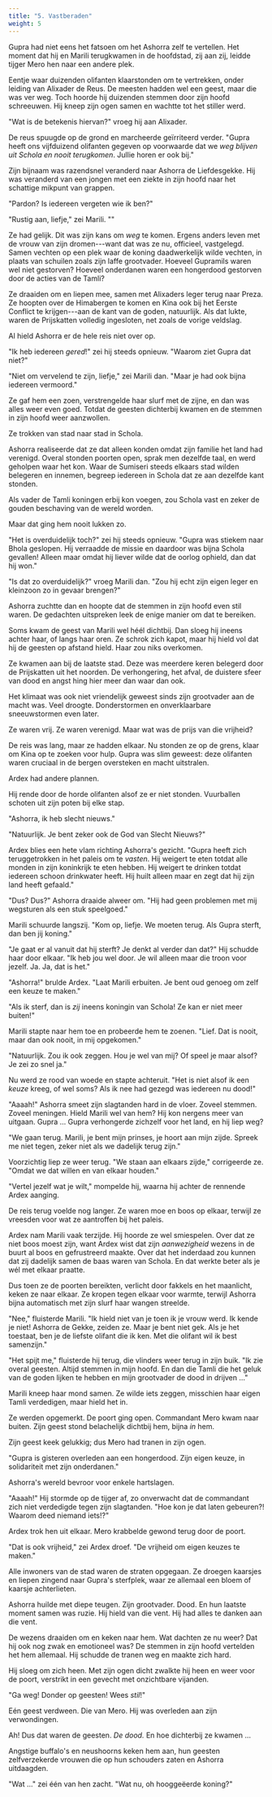 ```yaml
---
title: "5. Vastberaden"
weight: 5
---
```


Gupra had niet eens het fatsoen om het Ashorra zelf te vertellen. Het moment dat hij en Marili terugkwamen in de hoofdstad, zij aan zij, leidde tijger Mero hen naar een andere plek. 

Eentje waar duizenden olifanten klaarstonden om te vertrekken, onder leiding van Alixader de Reus. De meesten hadden wel een geest, maar die was ver weg. Toch hoorde hij duizenden stemmen door zijn hoofd schreeuwen. Hij kneep zijn ogen samen en wachtte tot het stiller werd.

"Wat is de betekenis hiervan?" vroeg hij aan Alixader.

De reus spuugde op de grond en marcheerde geïrriteerd verder. "Gupra heeft ons vijfduizend olifanten gegeven op voorwaarde dat we _weg blijven uit Schola en nooit terugkomen_. Jullie horen er ook bij."

Zijn bijnaam was razendsnel veranderd naar Ashorra de Liefdesgekke. Hij was veranderd van een jongen met een ziekte in zijn hoofd naar het schattige mikpunt van grappen.

"Pardon? Is iedereen vergeten wie ik ben?"

"Rustig aan, liefje," zei Marili. ""

Ze had gelijk. Dit was zijn kans om _weg_ te komen. Ergens anders leven met de vrouw van zijn dromen---want dat was ze nu, officieel, vastgelegd. Samen vechten op een plek waar de koning daadwerkelijk wilde vechten, in plaats van schuilen zoals zijn laffe grootvader. Hoeveel Gupramils waren wel niet gestorven? Hoeveel onderdanen waren een hongerdood gestorven door de acties van de Tamli?

Ze draaiden om en liepen mee, samen met Alixaders leger terug naar Preza. Ze hoopten over de Himabergen te komen en Kina ook bij het Eerste Conflict te krijgen---aan de kant van de goden, natuurlijk. Als dat lukte, waren de Prijskatten volledig ingesloten, net zoals de vorige veldslag.

Al hield Ashorra er de hele reis niet over op.

"Ik heb iedereen _gered_!" zei hij steeds opnieuw. "Waarom ziet Gupra dat niet?"

"Niet om vervelend te zijn, liefje," zei Marili dan. "Maar je had ook bijna iedereen vermoord."

Ze gaf hem een zoen, verstrengelde haar slurf met de zijne, en dan was alles weer even goed. Totdat de geesten dichterbij kwamen en de stemmen in zijn hoofd weer aanzwollen.

Ze trokken van stad naar stad in Schola.

Ashorra realiseerde dat ze dat alleen konden omdat zijn familie het land had verenigd. Overal stonden poorten open, sprak men dezelfde taal, en werd geholpen waar het kon. Waar de Sumiseri steeds elkaars stad wilden belegeren en innemen, begreep iedereen in Schola dat ze aan dezelfde kant stonden.

Als vader de Tamli koningen erbij kon voegen, zou Schola vast en zeker de gouden beschaving van de wereld worden.

Maar dat ging hem nooit lukken zo.

"Het is overduidelijk toch?" zei hij steeds opnieuw. "Gupra was stiekem naar Bhola geslopen. Hij verraadde de missie en daardoor was bijna Schola gevallen! Alleen maar omdat hij liever wilde dat de oorlog ophield, dan dat hij won."

"Is dat zo overduidelijk?" vroeg Marili dan. "Zou hij echt zijn eigen leger en kleinzoon zo in gevaar brengen?"

Ashorra zuchtte dan en hoopte dat de stemmen in zijn hoofd even stil waren. De gedachten uitspreken leek de enige manier om dat te bereiken.

Soms kwam de geest van Marili wel héél dichtbij. Dan sloeg hij ineens achter haar, of langs haar oren. Ze schrok zich kapot, maar hij hield vol dat hij de geesten op afstand hield. Haar zou niks overkomen.

Ze kwamen aan bij de laatste stad. Deze was meerdere keren belegerd door de Prijskatten uit het noorden. De verhongering, het afval, de duistere sfeer van dood en angst hing hier meer dan waar dan ook.

Het klimaat was ook niet vriendelijk geweest sinds zijn grootvader aan de macht was. Veel droogte. Donderstormen en onverklaarbare sneeuwstormen even later.

Ze waren vrij. Ze waren verenigd. Maar wat was de prijs van die vrijheid?

De reis was lang, maar ze hadden elkaar. Nu stonden ze op de grens, klaar om Kina op te zoeken voor hulp. Gupra was slim geweest: deze olifanten waren cruciaal in de bergen oversteken en macht uitstralen.

Ardex had andere plannen.

Hij rende door de horde olifanten alsof ze er niet stonden. Vuurballen schoten uit zijn poten bij elke stap.

"Ashorra, ik heb slecht nieuws."

"Natuurlijk. Je bent zeker ook de God van Slecht Nieuws?"

Ardex blies een hete vlam richting Ashorra's gezicht. "Gupra heeft zich teruggetrokken in het paleis om te _vasten_. Hij weigert te eten totdat alle monden in zijn koninkrijk te eten hebben. Hij weigert te drinken totdat iedereen schoon drinkwater heeft. Hij huilt alleen maar en zegt dat hij zijn land heeft gefaald."

"Dus? Dus?" Ashorra draaide alweer om. "Hij had geen problemen met mij wegsturen als een stuk speelgoed."

Marili schuurde langszij. "Kom op, liefje. We moeten terug. Als Gupra sterft, dan ben jij koning."

"Je gaat er al vanuit dat hij sterft? Je denkt al verder dan dat?" Hij schudde haar door elkaar. "Ik heb jou wel door. Je wil alleen maar die troon voor jezelf. Ja. Ja, dat is het."

"Ashorra!" brulde Ardex. "Laat Marili erbuiten. Je bent oud genoeg om zelf een keuze te maken."

"Als ik sterf, dan is _zij_ ineens koningin van Schola! Ze kan er niet meer buiten!"

Marili stapte naar hem toe en probeerde hem te zoenen. "Lief. Dat is nooit, maar dan ook nooit, in mij opgekomen."

"Natuurlijk. Zou ik ook zeggen. Hou je wel van mij? Of speel je maar alsof? Je zei zo snel ja."

Nu werd ze rood van woede en stapte achteruit. "Het is niet alsof ik een _keuze_ kreeg, of wel soms? Als ik nee had gezegd was iedereen nu dood!"

"Aaaah!" Ashorra smeet zijn slagtanden hard in de vloer. Zoveel stemmen. Zoveel meningen. Hield Marili wel van hem? Hij kon nergens meer van uitgaan. Gupra ... Gupra verhongerde zichzelf voor het land, en hij liep weg?

"We gaan terug. Marili, je bent mijn prinses, je hoort aan mijn zijde. Spreek me niet tegen, zeker niet als we dadelijk terug zijn."

Voorzichtig liep ze weer terug. "We staan aan elkaars zijde," corrigeerde ze. "Omdat we dat willen en van elkaar houden."

"Vertel jezelf wat je wilt," mompelde hij, waarna hij achter de rennende Ardex aanging.

De reis terug voelde nog langer. Ze waren moe en boos op elkaar, terwijl ze vreesden voor wat ze aantroffen bij het paleis.

Ardex nam Marili vaak terzijde. Hij hoorde ze wel smiespelen. Over dat ze niet boos moest zijn, want Ardex wist dat zijn _aanwezigheid_ wezens in de buurt al boos en gefrustreerd maakte. Over dat het inderdaad zou kunnen dat zij dadelijk samen de baas waren van Schola. En dat werkte beter als je wél met elkaar praatte.

Dus toen ze de poorten bereikten, verlicht door fakkels en het maanlicht, keken ze naar elkaar. Ze kropen tegen elkaar voor warmte, terwijl Ashorra bijna automatisch met zijn slurf haar wangen streelde.

"Nee," fluisterde Marili. "Ik hield niet van je toen ik je vrouw werd. Ik kende je niet! Ashorra de Gekke, zeiden ze. Maar je bent niet gek. Als je het toestaat, ben je de liefste olifant die ik ken. Met die olifant wil ik best samenzijn."

"Het spijt me," fluisterde hij terug, die vlinders weer terug in zijn buik. "Ik zie overal geesten. Altijd stemmen in mijn hoofd. En dan die Tamli die het geluk van de goden lijken te hebben en mijn grootvader de dood in drijven ..."

Marili kneep haar mond samen. Ze wilde iets zeggen, misschien haar eigen Tamli verdedigen, maar hield het in.

Ze werden opgemerkt. De poort ging open. Commandant Mero kwam naar buiten. Zijn geest stond belachelijk dichtbij hem, bijna _in_ hem.

Zijn geest keek gelukkig; dus Mero had tranen in zijn ogen.

"Gupra is gisteren overleden aan een hongerdood. Zijn eigen keuze, in solidariteit met zijn onderdanen."

Ashorra's wereld bevroor voor enkele hartslagen.

"Aaaah!" Hij stormde op de tijger af, zo onverwacht dat de commandant zich niet verdedigde tegen zijn slagtanden. "Hoe kon je dat laten gebeuren?! Waarom deed niemand iets!?"

Ardex trok hen uit elkaar. Mero krabbelde gewond terug door de poort.

"Dat is ook vrijheid," zei Ardex droef. "De vrijheid om eigen keuzes te maken."

Alle inwoners van de stad waren de straten opgegaan. Ze droegen kaarsjes en liepen zingend naar Gupra's sterfplek, waar ze allemaal een bloem of kaarsje achterlieten.

Ashorra huilde met diepe teugen. Zijn grootvader. Dood. En hun laatste moment samen was ruzie. Hij hield van die vent. Hij had alles te danken aan die vent.

De wezens draaiden om en keken naar hem. Wat dachten ze nu weer? Dat hij ook nog zwak en emotioneel was? De stemmen in zijn hoofd vertelden het hem allemaal. Hij schudde de tranen weg en maakte zich hard.

Hij sloeg om zich heen. Met zijn ogen dicht zwalkte hij heen en weer voor de poort, verstrikt in een gevecht met onzichtbare vijanden. 

"Ga weg! Donder op geesten! Wees _stil_!"

Eén geest verdween. Die van Mero. Hij was overleden aan zijn verwondingen.

Ah! Dus dat waren de geesten. _De dood._ En hoe dichterbij ze kwamen ...

Angstige buffalo's en neushoorns keken hem aan, hun geesten zelfverzekerde vrouwen die op hun schouders zaten en Ashorra uitdaagden.

"Wat ..." zei één van hen zacht. "Wat nu, oh hooggeëerde koning?"